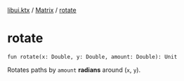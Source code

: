 [libui.ktx](../index.md) / [Matrix](index.md) / [rotate](./rotate.md)

# rotate

`fun rotate(x: Double, y: Double, amount: Double): Unit`

Rotates paths by `amount` **radians** around (`x`, `y`).

